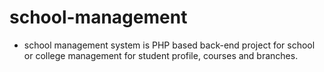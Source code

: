 # school-management
- school management system is PHP based back-end project for school or college management for student profile, courses and branches.
